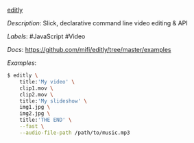 [editly](https://github.com/mifi/editly)

*Description*: Slick, declarative command line video editing & API

*Labels*: #JavaScript #Video

*Docs*: https://github.com/mifi/editly/tree/master/examples

*Examples*:

```bash
$ editly \
    title:'My video' \
    clip1.mov \
    clip2.mov \
    title:'My slideshow' \
    img1.jpg \
    img2.jpg \
    title:'THE END' \
    --fast \
    --audio-file-path /path/to/music.mp3
```
